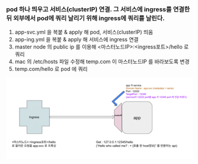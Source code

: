 ### pod 하나 띄우고 서비스(clusterIP) 연결. 그 서비스에 ingress를 연결한 뒤 외부에서 pod에 쿼리 날리기 위해 ingress에 쿼리를 날린다.   
   
1. app-svc.yml 을 복붙 & apply 해 pod, 서비스(clusterIP) 띄움
2. app-ing.yml 을 복붙 & apply 해 서비스에 ingress 연결
3. master node 의 public ip 를 이용해 <마스터노드IP>:<ingress포트>/hello 로 쿼리
4. mac 의 /etc/hosts 파일 수정해 temp.com 이 마스터노드IP 를 바라보도록 변경
5. temp.com/hello 로 pod 에 쿼리

![ing](./ingress.png)
